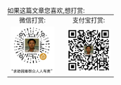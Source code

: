<div>
<br> 
<br>
<br>
</div>
<table style="margin:0 auto">

<tr style="text-align:center; font-size: 18px;">
	如果这篇文章您喜欢,想打赏:
</tr>
<tr>
	<td style="text-align:center;">微信打赏:</td>
	<td style="text-align:center;"></td>
	<td style="text-align:center;">支付宝打赏:</td>
</tr>
<tr>
  <td style="text-align:center; vertical-align: middle;">
    <img src='/images/payment/wechatpay.jpg' width='100px' />
  </td>
  <td style="text-align:center; vertical-align: middle;">
  </td>
  <td style="text-align:center; vertical-align: middle;">
    <img src='/images/payment/alipay.jpg' width='100px' />
  </td>
</tr>
</table>
